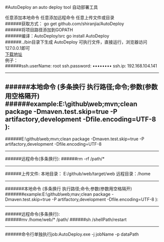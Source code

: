 #AutoDeploy
an auto deploy tool  自动部署工具

任意添加本地命令
任意添加远程命令
任意上传文件或目录</br>
######获取方式： go get github.com/shiranjia/AutoDeploy</br>
######将项目路径添加到GOPATH</br>
######编译：AutoDeploy/src go install AutoDeploy</br>
######../bin目录下生成 AutoDeploy 可执行文件，直接运行，浏览器访问127.0.0.1即可</br>
[下载地址](https://github.com/shiranjia/AutoDeploy/releases  "releases")</br>
例子： </br>
######ssh.userName: root ssh.password: ••••••••  ssh.ip:  192.168.104.141

--------------------------------------------------------------------------------------------------------------------------------------

######本地命令 (多条换行 执行路径;命令;参数(参数用空格隔开)
######example:E:\github\web;mvn;clean package -Dmaven.test.skip=true -P artifactory,development -Dfile.encoding=UTF-8 ): </br>
--------------------------------------------------------------------------------------------------------------------------------------
######E:\github\web;mvn;clean package -Dmaven.test.skip=true -P artifactory,development -Dfile.encoding=UTF-8 

--------------------------------------------------------------------------------------------------------------------------------------
######远程命令(多条换行):
######rm -rf /path/*

--------------------------------------------------------------------------------------------------------------------------------------

######上传文件: 本地目录： E:/github/web/target/web 远程目录：/home

--------------------------------------------------------------------------------------------------------------------------------------

#######本地命令 (多条换行 执行路径;命令;参数(参数用空格隔开)
#######example:E:\github\web;mav;clean package -Dmaven.test.skip=true -P artifactory,development -Dfile.encoding=UTF-8 ): 

--------------------------------------------------------------------------------------------------------------------------------------

######远程命令(多条换行):  
######mv /home/web/* /path/
######sh /shellPath/restart

--------------------------------------------------------------------------------------------------------------------------------------

######命令行单独执行job:AutoDeploy.exe -j jobName -p dataPath
